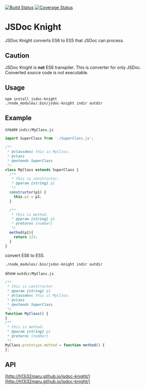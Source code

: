 [![Build Status](https://travis-ci.org/h13i32maru/jsdoc-knight.svg?branch=master)](https://travis-ci.org/h13i32maru/jsdoc-knight)
[![Coverage Status](https://coveralls.io/repos/h13i32maru/jsdoc-knight/badge.svg?branch=master)](https://coveralls.io/r/h13i32maru/jsdoc-knight?branch=master)
# JSDoc Knight
JSDoc Knight converts ES6 to ES5 that JSDoc can process.

## Caution
JSDoc Knight is **not** ES6 transpiler.
This is converter for only JSDoc. Converted source code is not executable.

## Usage

```
npm install jsdoc-knight
./node_modules/.bin/jsdoc-knight indir outdir
```

## Example
create ``indir/MyClass.js``

```javascript
import SuperClass from './SuperClass.js';

/**
 * @classdesc this is MyClass.
 * @class
 * @extends SuperClass
 */
class MyClass extends SuperClass {
  /**
   * this is constructor.
   * @param {string} p1
   */
  constructor(p1) {
    this.p1 = p1;
  }

  /**
   * this is method.
   * @param {string} p1
   * @returns {number}
   */
  method(p1){
    return 123;
  }
}
```

convert ES6 to ES5.

```
./node_modules/.bin/jsdoc-knight indir outdir
```

show ``outdir/MyClass.js``

```javascript
/**
 * this is constructor.
 * @param {string} p1
 * @classdesc this is MyClass.
 * @class
 * @extends SuperClass
 */
function MyClass() {
}
/**
 * this is method.
 * @param {string} p1
 * @returns {number}
 */
MyClass.prototype.method = function method() {
};
```

## API
[http://h13i32maru.github.io/jsdoc-knight/](http://h13i32maru.github.io/jsdoc-knight/)
